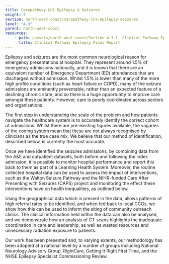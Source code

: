 ```yaml
---
title: Carepathway LHS Epilepsy & Seizures
weight: 3
section: north-west-coast/carepathway-lhs-epilepsy-seizures
level: "4.3"
parent: north-west-coast
resources: 
    - path: /assets/north-west-coast/Section 4.3.1_ Clinical Pathway Epilepsy Final Report.pdf
      title: Clinical Pathway Epilepsy Final Report
---
```


Epilepsy and seizures are the most common neurological reason for emergency presentations at hospital. They represent around 1.5% of emergency admissions nationally, and it is known that there are an equivalent number of Emergency Department (ED) attendances that are discharged without admission. Whilst 1.5% is lower than many of the more high profile conditions (such as heart failure or COPD), many of the seizure admissions are eminently preventable, rather than an expected feature of a declining chronic state, and so there is a huge opportunity to improve care amongst these patients. However, care is poorly coordinated across sectors and organisations.  

The first step in understanding the scale of the problem and how patients navigate the healthcare system is to accurately identify the correct cohort of admissions. Whilst there are pre-existing figures available, the vagaries of the coding system mean that these are not always recognised by clinicians as the true case mix. We believe that our method of identification, described below, is currently the most accurate.  

Once we have identified the seizures admissions, by combining data from the A&E and outpatient datasets, both before and following the index admission, it is possible to monitor hospital performance and report this back to them as part of a Learning Health System. Moreover, the routine collected hospital data can be used to assess the impact of interventions, such as the Walton Seizure Pathway and the NIHR-funded Care After Presenting with Seizures (CAPS) project and monitoring the effect these interventions have on health inequalities, as outlined below.  

Using the geographical data which is present in the data, allows patterns of high referral rates to be identified, and when fed back to local CCGs, we show how this can be used to inform the siting of community outreach clinics. The clinical information held within the data can also be analysed, and we demonstrate how an analysis of CT scans highlights the inadequate coordination in care and leadership, as well as wasted resources and unnecessary radiation exposure to patients. 

Our work has been presented and, to varying extents, our methodology has been adopted at a national level by a number of groups including National Neurology Advisory Group, RightCare, Getting It Right First Time, and the NHSE Epilepsy Specialist Commissioning Review.
